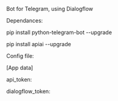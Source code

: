 Bot for Telegram, using Dialogflow

Dependances:

pip install python-telegram-bot --upgrade

pip install apiai --upgrade

Config file:

[App data]

api_token: <telegram API token>

dialogflow_token: <dialogflow API token>


